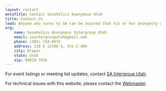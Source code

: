 ```yaml
---
layout: contact
metaTitle: Contact Sexaholics Anonymous Utah
title: Contact Us
lead: Anyone who turns to SA can be assured that his or her anonymity will be protected.
org:
    name: Sexaholics Anonymous Intergroup Utah
    email: saintergrouputah@gmail.com
    phone: (385) 743-8872
    address: 138 E 12300 S, Ste C-460
    city: Draper
    state: Utah
    zip: 84020-7976
---
```


<p>For event listings or meeting list updates, contact <a href="mailto:saintergrouputah@gmail.com?subject=Meeting updates">SA Intergroup Utah</a>.</p>
<p>For technical issues with this website, please contact the <a href="mailto:saintergrouputah@gmail.com?subject=Technical issue">Webmaster</a>.</p>